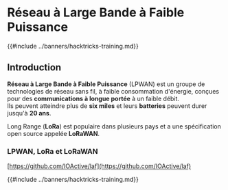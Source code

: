 # Réseau à Large Bande à Faible Puissance

{{#include ../banners/hacktricks-training.md}}

## Introduction

**Réseau à Large Bande à Faible Puissance** (LPWAN) est un groupe de technologies de réseau sans fil, à faible consommation d'énergie, conçues pour des **communications à longue portée** à un faible débit.\
Ils peuvent atteindre plus de **six miles** et leurs **batteries** peuvent durer jusqu'à **20 ans**.

Long Range (**LoRa**) est populaire dans plusieurs pays et a une spécification open source appelée **LoRaWAN**.

### LPWAN, LoRa et LoRaWAN

[https://github.com/IOActive/laf](https://github.com/IOActive/laf)

{{#include ../banners/hacktricks-training.md}}
